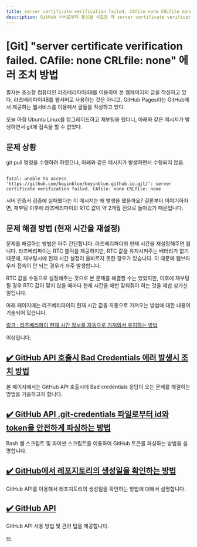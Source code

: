 ```yaml
---
title: server certificate verification failed. CAfile none CRLfile none 에러 조치 방법
description: GitHub 서버로부터 통신을 시도할 때 server certificate verification failed. CAfile none CRLfile none 에러가 발생할 경우 조치하는 방법에 대해서 설명합니다.
---
```



[Git] "server certificate verification failed. CAfile: none CRLfile: none" 에러 조치 방법
===
   
필자는 초소형 컴퓨터인 라즈베리파이4B를 이용하여 본 웹페이지의 글을 작성하고 있다. 
라즈베리파이4B를 웹서버로 사용하는 것은 아니고, 
GitHub Pages라는 GitHub에서 제공하는 웹서비스를 이용해서 글들을 작성하고 있다.   
   
오늘 아침 Ubuntu Linux를 업그레이드하고 재부팅을 했더니, 
아래와 같은 메시지가 발생하면서 git에 접속을 할 수 없었다.   
   

문제 상황
---
   

git pull 명령을 수행하려 하였으나, 아래와 같은 메시지가 발생하면서 수행되지 않음.   
   

<pre><code>
fatal: unable to access 'https://github.com/boyinblue/boyinblue.github.io.git/': server certificate verification failed. CAfile: none CRLfile: none
</code></pre>
   

서버 인증서 검증에 실패했다는 이 메시지는 왜 발생을 했을까요? 
결론부터 이야기하자면, 재부팅 이후에 라즈베리파이의 RTC 값이 약 2개월 전으로 돌아갔기 때문입니다.   
   

문제 해결 방법 (현재 시간을 재설정)
---
   

문제를 해결하는 방법은 아주 간단합니다. 
라즈베리파이의 현재 시간을 재설정해주면 됩니다. 
라즈베리파이는 RTC 블럭을 제공하지만, RTC 값을 유지시켜주는 배터리가 없기 때문에, 
재부팅시에 현재 시간 설정이 올바르지 못한 경우가 있습니다. 
이 때문에 웹브라우저 접속이 안 되는 경우가 자주 발생합니다.   
   

RTC 값을 수동으로 설정해주는 것으로 본 문제를 해결할 수는 있었지만, 
이후에 재부팅될 경우 RTC 값이 맞지 않을 때마다 현재 시간을 매번 맞춰줘야 하는 것을 제법 성가신 일입니다.   
   

아래 페이지에는 라즈베리파이의 현재 시간 값을 자동으로 가져오는 방법에 대한 내용이 기술되어 있습니다.   


[링크 : 라즈베리파이 현재 시간 정보를 자동으로 가져와서 유지하는 방법](https://frankler.tistory.com/64)
   
   
이상입니다.   




[✔️  GitHub API 호출시 Bad Credentials 에러 발생시 조치 방법](001_bad_credential.html '본 페이지에서는 GitHub API 호출시에 Bad credentials 응답이 오는 문제를 해결하는 방법을 ')
---


본 페이지에서는 GitHub API 호출시에 Bad credentials 응답이 오는 문제를 해결하는 방법을 기술하고자 합니다.


[✔️  GitHub API .git-credentials 파일로부터 id와 token을 안전하게 파싱하는 방법](002_get_token_from_credential_file.html 'Bash 쉘 스크립트 및 파이썬 스크립트를 이용하여 GitHub 토큰를 파싱하는 ')
---


Bash 쉘 스크립트 및 파이썬 스크립트를 이용하여 GitHub 토큰를 파싱하는 방법을 설명합니다.


[✔️  GitHub에서 레포지토리의 생성일을 확인하는 방법](004-github-how-to-get-the-creation-date-of-repository.html 'GitHub API를 이용해서 레포지토리의 생성일을 확인하는 방법에 ')
---


GitHub API를 이용해서 레포지토리의 생성일을 확인하는 방법에 대해서 설명합니다.


[✔️  GitHub API](index.html 'GitHub API 사용 방법 및 관련')
---


GitHub API 사용 방법 및 관련 팁을 제공합니다.


[✏️ ](https://www.github.com/boyinblue/boyinblue.github.io/edit/main/001_github_api/003-server-certificate-verification-fail.md '수정하기')

